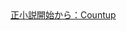 <div data-type="countup" data-id="237682" class="tickcounter" style="width: 100%; position: relative; padding-bottom: 25%"><a href="//www.tickcounter.com/countup/237682/" title="正小説開始から：">正小説開始から：</a><a href="//www.tickcounter.com/countup" title="Countup">Countup</a></div><script>(function(d, s, id) { var js, pjs = d.getElementsByTagName(s)[0]; if (d.getElementById(id)) return; js = d.createElement(s); js.id = id; js.src = "//www.tickcounter.com/static/js/loader.js"; pjs.parentNode.insertBefore(js, pjs); }(document, "script", "tickcounter-sdk"));</script>
